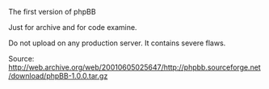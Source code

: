 The first version of phpBB

Just for archive and for code examine.

Do not upload on any production server. It contains severe flaws.

Source: http://web.archive.org/web/20010605025647/http://phpbb.sourceforge.net/download/phpBB-1.0.0.tar.gz
